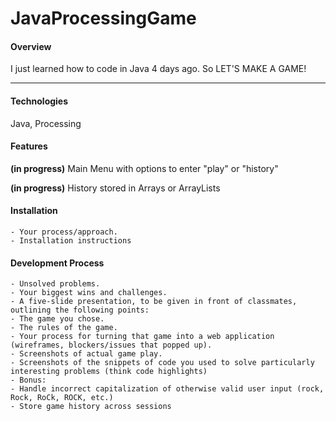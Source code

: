 # JavaProcessingGame

#### Overview

I just learned how to code in Java 4 days ago. So LET'S MAKE A GAME!

---

#### Technologies

Java, Processing


#### Features

**(in progress)** Main Menu with options to enter "play" or "history"

**(in progress)** History stored in Arrays or ArrayLists

#### Installation
    - Your process/approach.
    - Installation instructions
    
#### Development Process
    - Unsolved problems.
    - Your biggest wins and challenges.
    - A five-slide presentation, to be given in front of classmates, outlining the following points:
    - The game you chose.
    - The rules of the game.
    - Your process for turning that game into a web application (wireframes, blockers/issues that popped up).
    - Screenshots of actual game play.
    - Screenshots of the snippets of code you used to solve particularly interesting problems (think code highlights)
    - Bonus:
    - Handle incorrect capitalization of otherwise valid user input (rock, Rock, RoCk, ROCK, etc.)
    - Store game history across sessions
